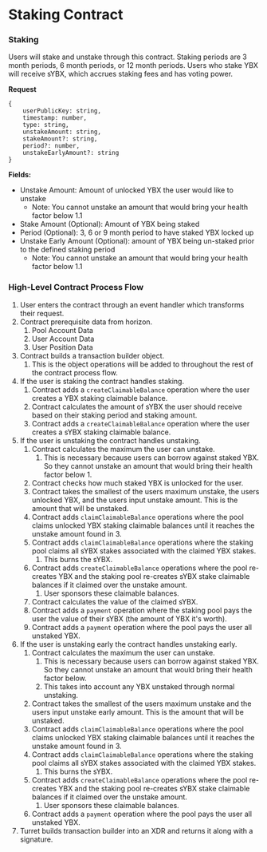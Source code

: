 # Staking Contract

### Staking

Users will stake and unstake through this contract. Staking periods are 3 month periods, 6 month periods, or 12 month periods. Users who stake YBX will receive sYBX, which accrues staking fees and has voting power.

**Request**

```
{    
    userPublicKey: string,
    timestamp: number,
    type: string,
    unstakeAmount: string,
    stakeAmount?: string,
    period?: number,
    unstakeEarlyAmount?: string
}
```

**Fields:**

* Unstake Amount: Amount of unlocked YBX the user would like to unstake
  * Note: You cannot unstake an amount that would bring your health factor below 1.1
* Stake Amount (Optional): Amount of YBX being staked
* Period (Optional): 3, 6 or 9 month period to have staked YBX locked up
* Unstake Early Amount (Optional): amount of YBX being un-staked prior to the defined staking period
  * Note: You cannot unstake an amount that would bring your health factor below 1.1

### High-Level Contract Process Flow

1. User enters the contract through an event handler which transforms their request.
2. Contract prerequisite data from horizon.
   1. Pool Account Data
   2. User Account Data
   3. User Position Data
3. Contract builds a transaction builder object.
   1. This is the object operations will be added to throughout the rest of the contract process flow.
4. If the user is staking the contract handles staking.
   1. Contract adds a `createClaimableBalance` operation where the user creates a YBX staking claimable balance.
   2. Contract calculates the amount of sYBX the user should receive based on their staking period and staking amount.
   3. Contract adds a `createClaimableBalance` operation where the user creates a sYBX staking claimable balance.
5. If the user is unstaking the contract handles unstaking.
   1. Contract calculates the maximum the user can unstake.
      1. This is necessary because users can borrow against staked YBX. So they cannot unstake an amount that would bring their health factor below 1.
   2. Contract checks how much staked YBX is unlocked for the user.
   3. Contract takes the smallest of the users maximum unstake, the users unlocked YBX, and the users input unstake amount. This is the amount that will be unstaked.
   4. Contract adds `claimClaimableBalance` operations where the pool claims unlocked YBX staking claimable balances until it reaches the unstake amount found in 3.
   5. Contract adds `claimClaimableBalance` operations where the staking pool claims all sYBX stakes associated with the claimed YBX stakes.
      1. This burns the sYBX.
   6. Contract adds `createClaimableBalance` operations where the pool re-creates YBX and the staking pool re-creates sYBX stake claimable balances if it claimed over the unstake amount.
      1. User sponsors these claimable balances.
   7. Contract calculates the value of the claimed sYBX.
   8. Contract adds a `payment` operation where the staking pool pays the user the value of their sYBX (the amount of YBX it's worth).
   9. Contract adds a `payment` operation where the pool pays the user all unstaked YBX.
6. If the user is unstaking early the contract handles unstaking early.
   1. Contract calculates the maximum the user can unstake.
      1. This is necessary because users can borrow against staked YBX. So they cannot unstake an amount that would bring their health factor below.
      2. This takes into account any YBX unstaked through normal unstaking.
   2. Contract takes the smallest of the users maximum unstake and the users input unstake early amount. This is the amount that will be unstaked.
   3. Contract adds `claimClaimableBalance` operations where the pool claims unlocked YBX staking claimable balances until it reaches the unstake amount found in 3.
   4. Contract adds `claimClaimableBalance` operations where the staking pool claims all sYBX stakes associated with the claimed YBX stakes.
      1. This burns the sYBX.
   5. Contract adds `createClaimableBalance` operations where the pool re-creates YBX and the staking pool re-creates sYBX stake claimable balances if it claimed over the unstake amount.
      1. User sponsors these claimable balances.
   6. Contract adds a `payment` operation where the pool pays the user all unstaked YBX.
7. Turret builds transaction builder into an XDR and returns it along with a signature.





